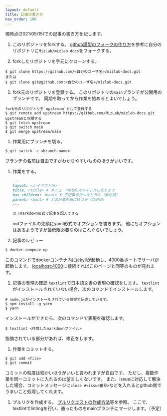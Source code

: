 ```yaml
---
layout: default
title: 記事の書き方
nav_order: 100
---
```


現時点(2021/05/15)での記事の書き方を記します。

1. このリポジトリをforkする。
[github謹製のフォークの作り方](https://docs.github.com/ja/github/getting-started-with-github/fork-a-repo)を参考に自分のリポジトリに`MizLab/mizlab-docs`をフォークする。

1. forkしたリポジトリを手元にクローンする。
```console
$ git clone https://github.com/<自分のユーザ名>/mizlab-docs.git
または
$ git clone git@github.com:<自分のユーザ名>/mizlab-docs.git 
```

1. fork元のリポジトリを登録する。
このリポジトリの`main`ブランチが公開用のブランチです。
同期を取ってから作業を始めるとよいでしょう。
```console
fork元のリポジトリを`upstream`として登録する
$ git remote add upstream https://github.com/MizLab/mizlab-docs.git
upstreamと同期する
$ git fetch upstream
$ git switch main 
$ git merge upstream/main
```

1. 作業用にブランチを切る。
```console
$ git switch -c <branch-name>
```
ブランチの名前は自由ですがわかりやすいもののほうがいいです。

1. 作業をする。

   ```markdown
   --- 
   layout: <レイアウト名>
   title: <title> # メニューやhtmlのタイトルになります
   has_children: <bool> # 子記事を持つかどうか（非必須）
   parent: <bool> # どの記事を親に持つか（非必須）
   ---
   
   以下markdown形式で記事を記入できる
   ```
   mdファイルの先頭にyaml形式でオプションを書きます。
   他にもオプションはあるようですが最低限必要なのはこれぐらいでしょう。

1. 記事のレビュー
```console 
$ docker-compose up
```
このコマンドでdockerコンテナ内にjekyllが起動し、4000番ポートでサーバが起動します。
[localhost:4000]()に接続すればこのページと同等のものが見れます。

1. 記事の表現の確認
`textlint`で日本語文書の表現の確認をします。
`textlint`がインストールされていない場合、次のコマンドでインストールします。
```console
# node.jsがインストールされている前提で記述しています。
$ npm install -g yarn 
$ yarn 
```
インストールができたら、次のコマンドで表現を確認します。
```console
$ textlint <作成したmarkdownファイル>
```
指摘されている部分があれば、修正をします。

1. 作業をコミットする。
```console
$ git add <file>
$ git commit
```
コミットの粒度は細かいほうがいいと言われますが自由です。
ただし、複数作業を同一コミットに入れるのは望ましくないです。
また、issueに対応して解決した場合、コミットメッセージに`close #<issue番号>`などを入れるとgithub側でうまいこと処理してくれます。

1. プルリクを作成する。
[プルリクエストの作成方法](https://docs.github.com/ja/github/collaborating-with-issues-and-pull-requests/creating-a-pull-request)等を参照。
ここで、textlintでlintingを行い、通ったものをmainブランチにマージします。（予定）

